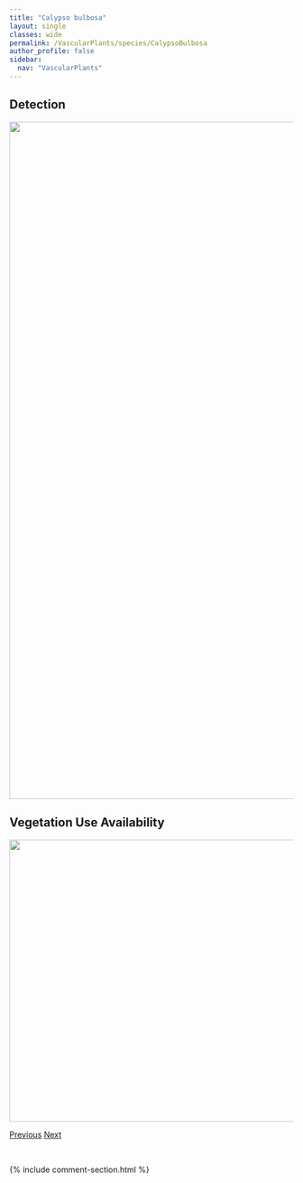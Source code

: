 ```yaml
---
title: "Calypso bulbosa"
layout: single
classes: wide
permalink: /VascularPlants/species/CalypsoBulbosa
author_profile: false
sidebar:
  nav: "VascularPlants"
---
```


<h2>Detection</h2>

<a href="https://drive.google.com/uc?export=view&id=1wbpXdn0uXW7my5oiXWMqcjww8oJWfeqS">
<img src="https://drive.google.com/uc?export=view&id=1wbpXdn0uXW7my5oiXWMqcjww8oJWfeqS" height = "1200" width = "800">
</a>


<h2>Vegetation Use Availability</h2>

<a href="https://drive.google.com/uc?export=view&id=1dQV8xBRSNL5rTGgL496MhWXKT2LrkFj5">
<img src="https://drive.google.com/uc?export=view&id=1dQV8xBRSNL5rTGgL496MhWXKT2LrkFj5" height = "500" width = "1000">
</a>


<a href="/DevelopmentWebsite/VascularPlants/species/CalthaPalustris" class="pagination--pager" title="Marsh Marigold">Previous</a> <a href="/DevelopmentWebsite/VascularPlants/species/CamassiaQuamash" class="pagination--pager" title="Camassia quamash">Next</a>

<p>&nbsp;</p>

{% include comment-section.html %}
